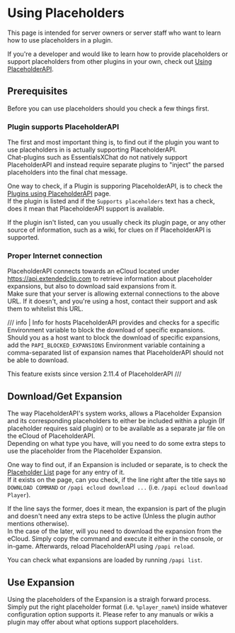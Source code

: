 # Using Placeholders

This page is intended for server owners or server staff who want to learn how to use placeholders in a plugin.

If you're a developer and would like to learn how to provide placeholders or support placeholders from other plugins in your own, check out [Using PlaceholderAPI](../developers/using-placeholderapi.md).

## Prerequisites

Before you can use placeholders should you check a few things first.

### Plugin supports PlaceholderAPI

The first and most important thing is, to find out if the plugin you want to use placeholders in is actually supporting PlaceholderAPI.  
Chat-plugins such as EssentialsXChat do not natively support PlaceholderAPI and instead require separate plugins to "inject" the parsed placeholders into the final chat message.

One way to check, if a Plugin is supporing PlaceholderAPI, is to check the [Plugins using PlaceholderAPI](plugins-using-placeholderapi.md) page.  
If the plugin is listed and if the `Supports placeholders` text has a check, does it mean that PlaceholderAPI support is available.

If the plugin isn't listed, can you usually check its plugin page, or any other source of information, such as a wiki, for clues on if PlaceholderAPI is supported.

### Proper Internet connection

PlaceholderAPI connects towards an eCloud located under https://api.extendedclip.com to retrieve information about placeholder expansions, but also to download said expansions from it.  
Make sure that your server is allowing external connections to the above URL. If it doesn't, and you're using a host, contact their support and ask them to whitelist this URL.

/// info | Info for hosts
PlaceholderAPI provides and checks for a specific Environment variable to block the download of specific expansions.  
Should you as a host want to block the download of specific expansions, add the `PAPI_BLOCKED_EXPANSIONS` Environment variable containing a comma-separated list of expansion names that PlaceholderAPI should not be able to download.

This feature exists since version 2.11.4 of PlaceholderAPI
///

## Download/Get Expansion

The way PlaceholderAPI's system works, allows a Placeholder Expansion and its corresponding placeholders to either be included within a plugin (If placeholder requires said plugin) or to be available as a separate jar file on the eCloud of PlaceholderAPI.  
Depending on what type you have, will you need to do some extra steps to use the placeholder from the Placeholder Expansion.

One way to find out, if an Expansion is included or separate, is to check the [Placeholder List](placeholder-list.md) page for any entry of it.  
If it exists on the page, can you check, if the line right after the title says `NO DOWNLOAD COMMAND` or `/papi ecloud download ...` (i.e. `/papi ecloud download Player`).

If the line says the former, does it mean, the expansion is part of the plugin and doesn't need any extra steps to be active (Unless the plugin author mentions otherwise).  
In the case of the later, will you need to download the expansion from the eCloud. Simply copy the command and execute it either in the console, or in-game. Afterwards, reload PlaceholderAPI using `/papi reload`.

You can check what expansions are loaded by running `/papi list`.

## Use Expansion

Using the placeholders of the Expansion is a straigh forward process.  
Simply put the right placeholder format (i.e. `%player_name%`) inside whatever configuration option supports it. Please refer to any manuals or wikis a plugin may offer about what options support placeholders.
